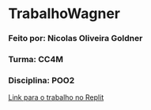 # TrabalhoWagner
### Feito por: Nicolas Oliveira Goldner
### Turma: CC4M
### Disciplina: POO2
[Link para o trabalho no Replit](https://replit.com/@NicolasOlivei31/Trab01#trabalhoBanco/Main.cs)

